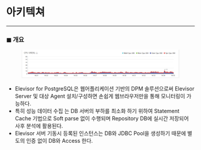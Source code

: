 # 아키텍쳐

***

### ◼ 개요

<figure><img src="../.gitbook/assets/1gragh.png" alt=""><figcaption></figcaption></figure>

* Elevisor for PostgreSQL은 웹어플리케이션 기반의 DPM 솔루션으로써 Elevisor Server 및 대상 Agent 설치/구성하면 손쉽게 웹브라우저만을 통해 모니터링이 가능하다.
* 특히 성능 데이터 수집 는 DB 서버의 부하를 최소화 하기 위하여 Statement Cache 기법으로 Soft parse 없이 수행되며 Repository DB에 실시간 저장되어 사후 분석에 활용된다.
* Elevisor 서버 기동시 등록된 인스턴스는 DB와 JDBC Pool을 생성하기 때문에 별도의 인증 없이 DB와 Access 한다.


